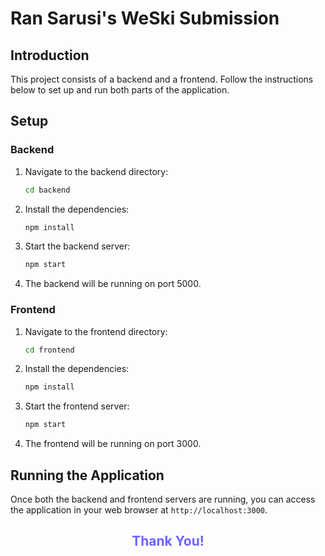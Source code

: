 # Ran Sarusi's WeSki Submission 

## Introduction

This project consists of a backend and a frontend. Follow the instructions below to set up and run both parts of the application.

## Setup

### Backend

1. Navigate to the backend directory:
    ```sh
    cd backend
    ```
2. Install the dependencies:
    ```sh
    npm install
    ```
3. Start the backend server:
    ```sh
    npm start
    ```
4. The backend will be running on port 5000.

### Frontend

1. Navigate to the frontend directory:
    ```sh
    cd frontend
    ```
2. Install the dependencies:
    ```sh
    npm install
    ```
3. Start the frontend server:
    ```sh
    npm start
    ```
4. The frontend will be running on port 3000.

## Running the Application

Once both the backend and frontend servers are running, you can access the application in your web browser at `http://localhost:3000`.

<h2 align="center" style="color: #6c63ff;">Thank You!</h2>
